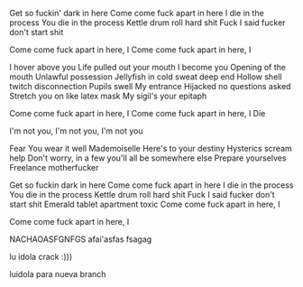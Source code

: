 Get so fuckin' dark in here
Come come fuck apart in here
I die in the process
You die in the process
Kettle drum roll hard shit
Fuck I said fucker don't start shit

Come come fuck apart in here, I
Come come fuck apart in here, I

I hover above you
Life pulled out your mouth
I become you
Opening of the mouth
Unlawful possession
Jellyfish in cold sweat deep end
Hollow shell twitch disconnection
Pupils swell
My entrance
Hijacked no questions asked
Stretch you on like latex mask
My sigil's your epitaph

Come come fuck apart in here, I
Come come fuck apart in here, I
Die

I'm not you, I'm not you, I'm not you

Fear
You wear it well
Mademoiselle
Here's to your destiny
Hysterics scream help
Don't worry, in a few you'll all be somewhere else
Prepare yourselves
Freelance motherfucker

Get so fuckin dark in here
Come come fuck apart in here
I die in the process
You die in the process
Kettle drum roll hard shit
Fuck I said fucker don't start shit
Emerald tablet apartment toxic
Come come fuck apart in here, I

Come come fuck apart in here, I

NACHAOASFGNFGS
afai'asfas
fsagag

lu idola crack :)))

luidola para nueva branch
